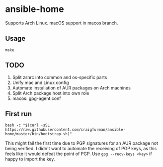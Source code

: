 # ansible-home

Supports Arch Linux. macOS support in macos branch.

## Usage

`make`

## TODO

1. Split zshrc into common and os-specific parts
1. Unify mac and Linux config
1. Automate installation of AUR packages on Arch machines
1. Split Arch package host into own role
1. macos: gpg-agent.conf

## First run

`bash -c "$(curl -sSL https://raw.githubusercontent.com/craigfurman/ansible-home/master/bin/bootstrap.sh)"`

This might fail the first time due to PGP signatures for an AUR package not being
verified. I didn't want to automate the receiving of PGP keys, as this feels like it would
defeat the point of PGP. Use `gpg --recv-keys <key>` if happy to import the key.
